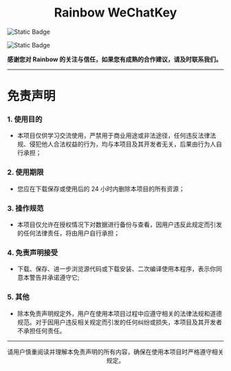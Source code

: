 # <center>Rainbow WeChatKey</center> 

![Static Badge](https://img.shields.io/badge/HomePage-%E5%AE%98%E6%96%B9%E7%BD%91%E7%AB%99-green?logo=R&link=https://www.chwm.vip/?wxkey_vip)

![Static Badge](https://img.shields.io/badge/Telegram-%E8%81%94%E7%B3%BB%E6%88%91%E4%BB%AC-blue?logo=C&link=https://t.me/rb_nt)

**感谢您对 Rainbow 的关注与信任，如果您有成熟的合作建议，请及时联系我们。**

***

# 免责声明

### 1. 使用目的

* 本项目仅供学习交流使用，严禁用于商业用途或非法途径，任何违反法律法规、侵犯他人合法权益的行为，均与本项目及其开发者无关，后果由行为人自行承担；

### 2. 使用期限

* 您应在下载保存或使用后的 24 小时内删除本项目的所有资源；

### 3. 操作规范

* 本项目仅允许在授权情况下对数据进行备份与查看，因用户违反此规定而引发的任何法律责任，将由用户自行承担；

### 4. 免责声明接受

* 下载、保存、进一步浏览源代码或下载安装、二次编译使用本程序，表示你同意本警告并承诺遵守它;

### 5. 其他

* 除本免责声明规定外，用户在使用本项目过程中应遵守相关的法律法规和道德规范。对于因用户违反相关规定而引发的任何纠纷或损失，本项目及其开发者不承担任何责任。

***

<center>请用户慎重阅读并理解本免责声明的所有内容，确保在使用本项目时严格遵守相关规定。</center> 
